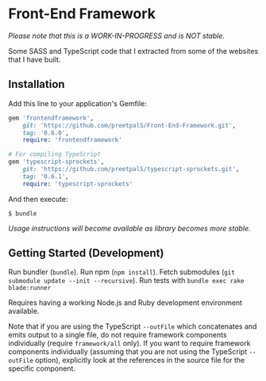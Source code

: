 
# Front-End Framework

*Please note that this is a WORK-IN-PROGRESS and is NOT stable.*

Some SASS and TypeScript code that I extracted from some of the websites that I have built.

## Installation

Add this line to your application's Gemfile:

```ruby
gem 'frontendframework',
    git: 'https://github.com/preetpalS/Front-End-Framework.git',
    tag: '0.6.0',
    require: 'frontendframework'

# For compiling TypeScript
gem 'typescript-sprockets',
    git: 'https://github.com/preetpalS/typescript-sprockets.git',
    tag: '0.6.1',
    require: 'typescript-sprockets'
```

And then execute:

    $ bundle

*Usage instructions will become available as library becomes more stable.*

## Getting Started (Development)

Run bundler (`bundle`). Run npm (`npm install`). Fetch submodules (`git submodule update --init --recursive`). Run tests with `bundle exec rake blade:runner`

Requires having a working Node.js and Ruby development environment available.

Note that if you are using the TypeScript `--outFile` which concatenates and emits output to a single file, do not require framework components individually (require
`framework/all` only). If you want to require framework components individually (assuming that you are not using the TypeScript `--outFile` option), explicitly look
at the references in the source file for the specific component.
